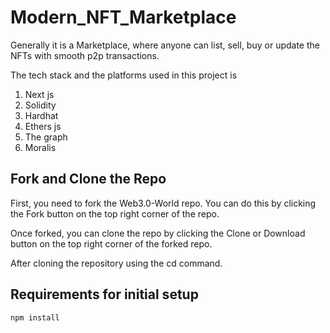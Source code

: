 # Modern_NFT_Marketplace
Generally it is a Marketplace, where anyone can list, sell, buy or update the NFTs with smooth p2p transactions.

The tech stack and the platforms used in this project is 
1. Next js
2. Solidity
3. Hardhat
4. Ethers js
5. The graph
6. Moralis 

## Fork and Clone the Repo
First, you need to fork the Web3.0-World repo. You can do this by clicking the Fork button on the top right corner of the repo.

Once forked, you can clone the repo by clicking the Clone or Download button on the top right corner of the forked repo.

After cloning the repository using the cd <folder-name> command.

## Requirements for initial setup
```node js
npm install
```
